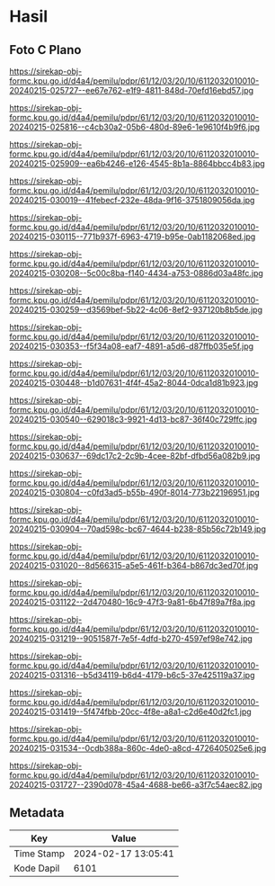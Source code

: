 # Hasil

## Foto C Plano

https://sirekap-obj-formc.kpu.go.id/d4a4/pemilu/pdpr/61/12/03/20/10/6112032010010-20240215-025727--ee67e762-e1f9-4811-848d-70efd16ebd57.jpg

https://sirekap-obj-formc.kpu.go.id/d4a4/pemilu/pdpr/61/12/03/20/10/6112032010010-20240215-025816--c4cb30a2-05b6-480d-89e6-1e9610f4b9f6.jpg

https://sirekap-obj-formc.kpu.go.id/d4a4/pemilu/pdpr/61/12/03/20/10/6112032010010-20240215-025909--ea6b4246-e126-4545-8b1a-8864bbcc4b83.jpg

https://sirekap-obj-formc.kpu.go.id/d4a4/pemilu/pdpr/61/12/03/20/10/6112032010010-20240215-030019--41febecf-232e-48da-9f16-3751809056da.jpg

https://sirekap-obj-formc.kpu.go.id/d4a4/pemilu/pdpr/61/12/03/20/10/6112032010010-20240215-030115--771b937f-6963-4719-b95e-0ab1182068ed.jpg

https://sirekap-obj-formc.kpu.go.id/d4a4/pemilu/pdpr/61/12/03/20/10/6112032010010-20240215-030208--5c00c8ba-f140-4434-a753-0886d03a48fc.jpg

https://sirekap-obj-formc.kpu.go.id/d4a4/pemilu/pdpr/61/12/03/20/10/6112032010010-20240215-030259--d3569bef-5b22-4c06-8ef2-937120b8b5de.jpg

https://sirekap-obj-formc.kpu.go.id/d4a4/pemilu/pdpr/61/12/03/20/10/6112032010010-20240215-030353--f5f34a08-eaf7-4891-a5d6-d87ffb035e5f.jpg

https://sirekap-obj-formc.kpu.go.id/d4a4/pemilu/pdpr/61/12/03/20/10/6112032010010-20240215-030448--b1d07631-4f4f-45a2-8044-0dca1d81b923.jpg

https://sirekap-obj-formc.kpu.go.id/d4a4/pemilu/pdpr/61/12/03/20/10/6112032010010-20240215-030540--629018c3-9921-4d13-bc87-36f40c729ffc.jpg

https://sirekap-obj-formc.kpu.go.id/d4a4/pemilu/pdpr/61/12/03/20/10/6112032010010-20240215-030637--69dc17c2-2c9b-4cee-82bf-dfbd56a082b9.jpg

https://sirekap-obj-formc.kpu.go.id/d4a4/pemilu/pdpr/61/12/03/20/10/6112032010010-20240215-030804--c0fd3ad5-b55b-490f-8014-773b22196951.jpg

https://sirekap-obj-formc.kpu.go.id/d4a4/pemilu/pdpr/61/12/03/20/10/6112032010010-20240215-030904--70ad598c-bc67-4644-b238-85b56c72b149.jpg

https://sirekap-obj-formc.kpu.go.id/d4a4/pemilu/pdpr/61/12/03/20/10/6112032010010-20240215-031020--8d566315-a5e5-461f-b364-b867dc3ed70f.jpg

https://sirekap-obj-formc.kpu.go.id/d4a4/pemilu/pdpr/61/12/03/20/10/6112032010010-20240215-031122--2d470480-16c9-47f3-9a81-6b47f89a7f8a.jpg

https://sirekap-obj-formc.kpu.go.id/d4a4/pemilu/pdpr/61/12/03/20/10/6112032010010-20240215-031219--9051587f-7e5f-4dfd-b270-4597ef98e742.jpg

https://sirekap-obj-formc.kpu.go.id/d4a4/pemilu/pdpr/61/12/03/20/10/6112032010010-20240215-031316--b5d34119-b6d4-4179-b6c5-37e425119a37.jpg

https://sirekap-obj-formc.kpu.go.id/d4a4/pemilu/pdpr/61/12/03/20/10/6112032010010-20240215-031419--5f474fbb-20cc-4f8e-a8a1-c2d6e40d2fc1.jpg

https://sirekap-obj-formc.kpu.go.id/d4a4/pemilu/pdpr/61/12/03/20/10/6112032010010-20240215-031534--0cdb388a-860c-4de0-a8cd-4726405025e6.jpg

https://sirekap-obj-formc.kpu.go.id/d4a4/pemilu/pdpr/61/12/03/20/10/6112032010010-20240215-031727--2390d078-45a4-4688-be66-a3f7c54aec82.jpg


## Metadata

| Key        | Value               |
| ---------- | ------------------- |
| Time Stamp | 2024-02-17 13:05:41 |
| Kode Dapil | 6101                |



